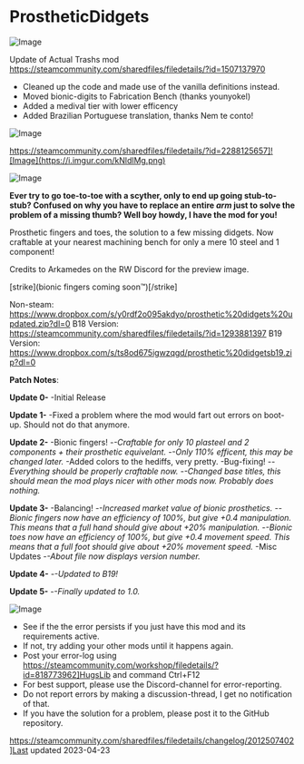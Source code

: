 # ProstheticDidgets

![Image](https://i.imgur.com/buuPQel.png)

Update of Actual Trashs mod
https://steamcommunity.com/sharedfiles/filedetails/?id=1507137970

- Cleaned up the code and made use of the vanilla definitions instead.
- Moved bionic-digits to Fabrication Bench (thanks younyokel)
- Added a medival tier with lower efficency
- Added Brazilian Portuguese translation, thanks Nem te conto!

![Image](https://i.imgur.com/pufA0kM.png)


https://steamcommunity.com/sharedfiles/filedetails/?id=2288125657]![Image](https://i.imgur.com/kNldlMg.png)

	
![Image](https://i.imgur.com/Z4GOv8H.png)


**Ever try to go toe-to-toe with a scyther, only to end up going stub-to-stub?
Confused on why you have to replace an entire *arm* just to solve the problem of a missing thumb?
Well boy howdy, I have the mod for you!**

Prosthetic fingers and toes, the solution to a few missing didgets. Now craftable at your nearest machining bench for only a mere 10 steel and 1 component!

Credits to Arkamedes on the RW Discord for the preview image.

[strike](bionic fingers coming soon™)[/strike]

Non-steam: https://www.dropbox.com/s/y0rdf2o095akdyo/prosthetic%20didgets%20updated.zip?dl=0
B18 Version: https://steamcommunity.com/sharedfiles/filedetails/?id=1293881397
B19 Version: https://www.dropbox.com/s/ts8od675igwzqgd/prosthetic%20didgetsb19.zip?dl=0

**Patch Notes**:

**Update 0-**
  -Initial Release

**Update 1-**
  -Fixed a problem where the mod would fart out errors on boot-up. Should not do that anymore.

**Update 2-**
  -Bionic fingers!
    -*-Craftable for only 10 plasteel and 2 components + their prosthetic equivelant.*
    -*-Only 110% efficent, this may be changed later.*
  -Added colors to the hediffs, very pretty.
  -Bug-fixing!
    -*-Everything should be properly craftable now.*
    -*-Changed base titles, this *should* mean the mod plays nicer with other mods now. Probably does nothing.*

**Update 3-**
  -Balancing!
    -*-Increased market value of bionic prosthetics.*
    -*-Bionic fingers now have an efficiency of 100%, but give +0.4 manipulation. This means that a full hand should give about +20% manipulation.*
    -*-Bionic toes now have an efficiency of 100%, but give +0.4 movement speed. This means that a full foot should give about +20% movement speed.*
  -Misc Updates
    -*-About file now displays version number.*

**Update 4-**
    -*-Updated to B19!*

**Update 5-**
    -*-Finally updated to 1.0.*


![Image](https://i.imgur.com/PwoNOj4.png)



-  See if the the error persists if you just have this mod and its requirements active.
-  If not, try adding your other mods until it happens again.
-  Post your error-log using https://steamcommunity.com/workshop/filedetails/?id=818773962]HugsLib and command Ctrl+F12
-  For best support, please use the Discord-channel for error-reporting.
-  Do not report errors by making a discussion-thread, I get no notification of that.
-  If you have the solution for a problem, please post it to the GitHub repository.


https://steamcommunity.com/sharedfiles/filedetails/changelog/2012507402]Last updated 2023-04-23
